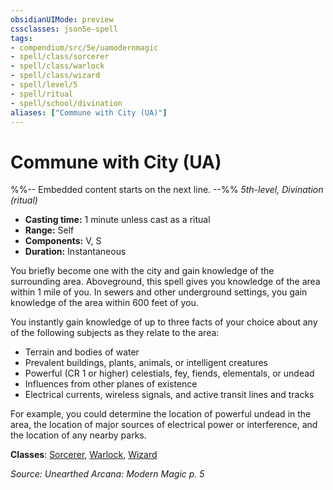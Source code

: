 ```yaml
---
obsidianUIMode: preview
cssclasses: json5e-spell
tags:
- compendium/src/5e/uamodernmagic
- spell/class/sorcerer
- spell/class/warlock
- spell/class/wizard
- spell/level/5
- spell/ritual
- spell/school/divination
aliases: ["Commune with City (UA)"]
---
```

# Commune with City (UA)
%%-- Embedded content starts on the next line. --%%
*5th-level, Divination (ritual)*  

- **Casting time:** 1 minute unless cast as a ritual
- **Range:** Self
- **Components:** V, S
- **Duration:** Instantaneous

You briefly become one with the city and gain knowledge of the surrounding area. Aboveground, this spell gives you knowledge of the area within 1 mile of you. In sewers and other underground settings, you gain knowledge of the area within 600 feet of you.

You instantly gain knowledge of up to three facts of your choice about any of the following subjects as they relate to the area:

- Terrain and bodies of water  
- Prevalent buildings, plants, animals, or intelligent creatures  
- Powerful (CR 1 or higher) celestials, fey, fiends, elementals, or undead  
- Influences from other planes of existence  
- Electrical currents, wireless signals, and active transit lines and tracks  

For example, you could determine the location of powerful undead in the area, the location of major sources of electrical power or interference, and the location of any nearby parks. 

**Classes**: [Sorcerer](/Systems/5e/classes/sorcerer.md), [Warlock](/Systems/5e/classes/warlock.md), [Wizard](/Systems/5e/classes/wizard.md)

*Source: Unearthed Arcana: Modern Magic p. 5*